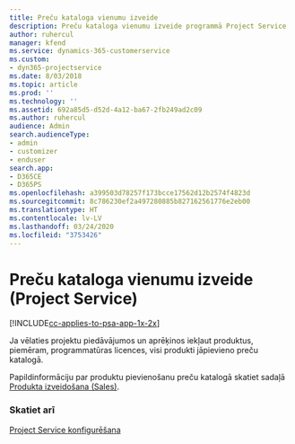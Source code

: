 ```yaml
---
title: Preču kataloga vienumu izveide
description: Preču kataloga vienumu izveide programmā Project Service
author: ruhercul
manager: kfend
ms.service: dynamics-365-customerservice
ms.custom:
- dyn365-projectservice
ms.date: 8/03/2018
ms.topic: article
ms.prod: ''
ms.technology: ''
ms.assetid: 692a85d5-d52d-4a12-ba67-2fb249ad2c09
ms.author: ruhercul
audience: Admin
search.audienceType:
- admin
- customizer
- enduser
search.app:
- D365CE
- D365PS
ms.openlocfilehash: a399503d78257f173bcce17562d12b2574f4823d
ms.sourcegitcommit: 8c786230ef2a497280885b827162561776e2eb00
ms.translationtype: HT
ms.contentlocale: lv-LV
ms.lasthandoff: 03/24/2020
ms.locfileid: "3753426"
---
```

# <a name="create-product-catalog-items-project-service"></a>Preču kataloga vienumu izveide (Project Service)

[!INCLUDE[cc-applies-to-psa-app-1x-2x](../includes/cc-applies-to-psa-app-1x-2x.md)]

Ja vēlaties projektu piedāvājumos un aprēķinos iekļaut produktus, piemēram, programmatūras licences, visi produkti jāpievieno preču katalogā.  
  
 Papildinformāciju par produktu pievienošanu preču katalogā skatiet sadaļā [Produkta izveidošana (Sales)](../sales-enterprise/create-product-sales.md).  
  
### <a name="see-also"></a>Skatiet arī  
 [Project Service konfigurēšana](../project-service/configure.md)
